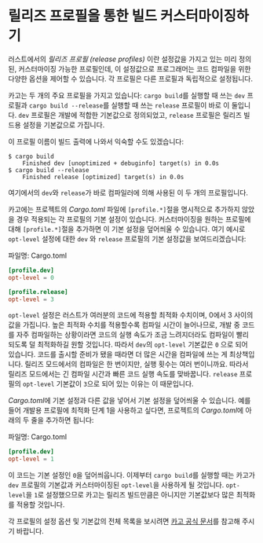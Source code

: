 # 릴리즈 프로필을 통한 빌드 커스터마이징하기

러스트에서의 *릴리즈 프로필 (release profiles)* 이란 설정값을 가지고 있는
미리 정의된, 커스터마이징 가능한 프로필인데, 이 설정값으로 프로그래머는 코드
컴파일을 위한 다양한 옵션을 제어할 수 있습니다. 각 프로필은 다른 프로필과
독립적으로 설정됩니다.

카고는 두 개의 주요 프로필을 가지고 있습니다: `cargo build`를 실행할 때
쓰는 `dev` 프로필과 `cargo build --release`를 실행할 때 쓰는 `release`
프로필이 바로 이 둘입니다. `dev` 프로필은 개발에 적합한 기본값으로 정의되었고,
`release` 프로필은 릴리즈 빌드용 설정을 기본값으로 가집니다.

이 프로필 이름이 빌드 출력에 나와서 익숙할 수도 있겠습니다:

<!-- manual-regeneration
anywhere, run:
cargo build
cargo build --release
and ensure output below is accurate
-->

```console
$ cargo build
    Finished dev [unoptimized + debuginfo] target(s) in 0.0s
$ cargo build --release
    Finished release [optimized] target(s) in 0.0s
```

여기에서의 `dev`와 `release`가 바로 컴파일러에 의해 사용된 이 두 개의 프로필입니다.

카고에는 프로젝트의 *Cargo.toml* 파일에 `[profile.*]`절을 명시적으로
추가하지 않았을 경우 적용되는 각 프로필의 기본 설정이 있습니다.
커스터마이징을 원하는 프로필에 대해 `[profile.*]`절을 추가하면 이
기본 설정을 덮어씌울 수 있습니다. 여기 예시로 `opt-level` 설정에
대한 `dev` 와 `release` 프로필의 기본 설정값을 보여드리겠습니다:

<span class="filename">파일명: Cargo.toml</span>

```toml
[profile.dev]
opt-level = 0

[profile.release]
opt-level = 3
```

`opt-level` 설정은 러스트가 여러분의 코드에 적용할 최적화 수치이며,
0에서 3 사이의 값을 가집니다. 높은 최적화 수치를 적용할수록 컴파일
시간이 늘어나므로, 개발 중 코드를 자주 컴파일하는 상황이라면 코드의 실행
속도가 조금 느려지더라도 컴파일이 빨리 되도록 덜 최적화하길 원할 것입니다.
따라서 `dev`의 `opt-level` 기본값은 `0` 으로 되어 있습니다.
코드를 출시할 준비가 됐을 때라면 더 많은 시간을 컴파일에 쓰는 게 최상책입니다.
릴리즈 모드에서의 컴파일은 한 번이지만, 실행 횟수는 여러 번이니까요.
따라서 릴리즈 모드에서는 긴 컴파일 시간과 빠른 코드 실행 속도를 맞바꿉니다.
`release` 프로필의 `opt-level` 기본값이 `3`으로 되어 있는 이유는 이 때문입니다.

*Cargo.toml*에 기본 설정과 다른 값을 넣어서 기본 설정을 덮어씌울
수 있습니다. 예를 들어 개발용 프로필에 최적화 단계 1을 사용하고
싶다면, 프로젝트의 *Cargo.toml*에 아래의 두 줄을 추가하면
됩니다:

<span class="filename">파일명: Cargo.toml</span>

```toml
[profile.dev]
opt-level = 1
```

이 코드는 기본 설정인 `0`을 덮어씌웁니다. 이제부터 `cargo build`를 실행할
때는 카고가 `dev` 프로필의 기본값과 커스터마이징된 `opt-level`을 사용하게
될 것입니다. `opt-level`을 `1`로 설정했으므로 카고는 릴리즈 빌드만큼은
아니지만 기본값보다 많은 최적화를 적용할 것입니다.

각 프로필의 설정 옵션 및 기본값의 전체 목록을 보시려면
[카고 공식 문서](https://doc.rust-lang.org/cargo/reference/profiles.html)를 참고해 주시기 바랍니다.
